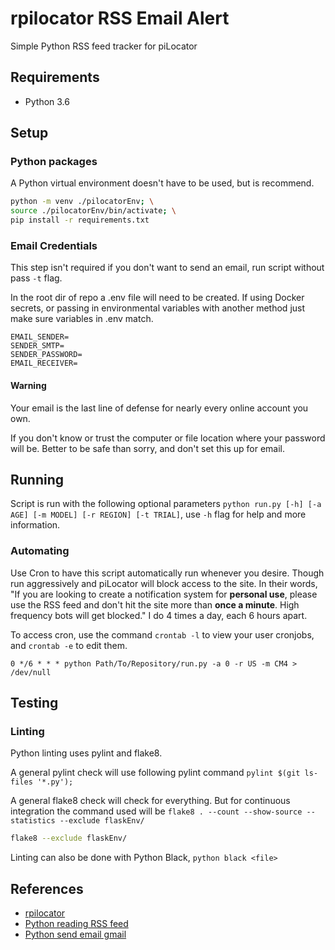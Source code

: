 # rpilocator RSS Email Alert

Simple Python RSS feed tracker for piLocator

## Requirements

* Python 3.6

## Setup

### Python packages

A Python virtual environment doesn't have to be used, but is recommend.

```bash
python -m venv ./pilocatorEnv; \
source ./pilocatorEnv/bin/activate; \
pip install -r requirements.txt
```

### Email Credentials

This step isn't required if you don't want to send an email, run script without pass `-t` flag.

In the root dir of repo a .env file will need to be created.  If using Docker secrets, or passing in environmental variables with another method just make sure variables in .env match.

```text
EMAIL_SENDER=
SENDER_SMTP=
SENDER_PASSWORD=
EMAIL_RECEIVER=
```

#### Warning

Your email is the last line of defense for nearly every online account you own.

If you don't know or trust the computer or file location where your password will be.  Better to be safe than sorry, and don't set this up for email.

## Running

Script is run with the following optional parameters `python run.py [-h] [-a AGE] [-m MODEL] [-r REGION] [-t TRIAL]`, use `-h` flag for help and more information.

### Automating

Use Cron to have this script automatically run whenever you desire.  Though run aggressively and piLocator will block access to the site.  In their words, "If you are looking to create a notification system for **personal use**, please use the RSS feed and don't hit the site more than **once a minute**. High frequency bots will get blocked." I do 4 times a day, each 6 hours apart.

To access cron, use the command `crontab -l` to view your user cronjobs, and `crontab -e` to edit them.

```cron
0 */6 * * * python Path/To/Repository/run.py -a 0 -r US -m CM4 > /dev/null
```

## Testing

### Linting

Python linting uses pylint and flake8.

A general pylint check will use following pylint command `pylint $(git ls-files '*.py');`

A general flake8 check will check for everything.  But for continuous integration the command used will be `flake8 . --count --show-source --statistics --exclude flaskEnv/`

```bash
flake8 --exclude flaskEnv/
```

Linting can also be done with Python Black, `python black <file>`

## References

* [rpilocator](https://rpilocator.com/)
* [Python reading RSS feed](https://www.tutorialspoint.com/python_text_processing/python_reading_rss_feed.htm)
* [Python send email gmail](https://mailtrap.io/blog/python-send-email-gmail/)
